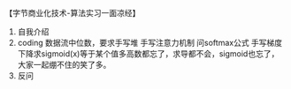 【字节商业化技术-算法实习一面凉经】
1. 自我介绍
2. coding
数据流中位数，要求手写堆
手写注意力机制
问softmax公式
手写梯度下降求sigmoid(x)等于某个值多高数都忘了，求导都不会，sigmoid也忘了，大家一起绷不住的笑了多。
3. 反问